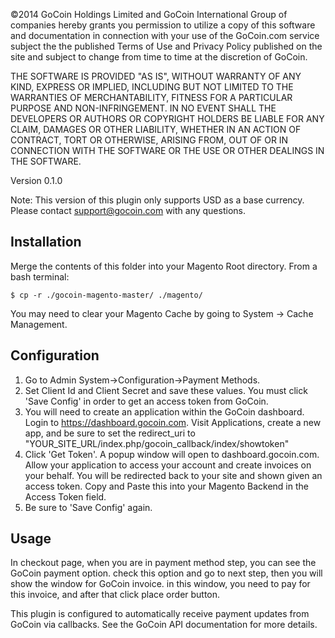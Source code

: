 ©2014 GoCoin Holdings Limited and GoCoin International Group of companies hereby grants you permission to utilize a copy of this software and documentation in connection with your use of the GoCoin.com service subject the the published Terms of Use and Privacy Policy published on the site and subject to change from time to time at the discretion of GoCoin.

THE SOFTWARE IS PROVIDED "AS IS", WITHOUT WARRANTY OF ANY KIND, EXPRESS OR IMPLIED, INCLUDING BUT NOT LIMITED TO THE WARRANTIES OF MERCHANTABILITY, FITNESS FOR A PARTICULAR PURPOSE AND NON-INFRINGEMENT. IN NO EVENT SHALL THE DEVELOPERS OR AUTHORS OR COPYRIGHT HOLDERS BE LIABLE FOR ANY CLAIM, DAMAGES OR OTHER LIABILITY, WHETHER IN AN ACTION OF CONTRACT, TORT OR OTHERWISE, ARISING FROM, OUT OF OR IN CONNECTION WITH THE SOFTWARE OR THE USE OR OTHER DEALINGS IN THE SOFTWARE.

Version 0.1.0

Note: This version of this plugin only supports USD as a base currency. Please contact support@gocoin.com with any questions.

Installation
------------
Merge the contents of this folder into your Magento Root directory. From a bash terminal:

```
$ cp -r ./gocoin-magento-master/ ./magento/
```

You may need to clear your Magento Cache by going to System -> Cache Management.

Configuration
-------------
1. Go to Admin System->Configuration->Payment Methods.
2. Set Client Id and Client Secret and save these values. You must click 'Save Config' in order to get an access token from GoCoin. 
3. You will need to create an application within the GoCoin dashboard. Login to https://dashboard.gocoin.com.
Visit Applications, create a new app, and be sure to set the redirect_uri to "YOUR_SITE_URL/index.php/gocoin_callback/index/showtoken"
3. Click 'Get Token'. A popup window will open to dashboard.gocoin.com. Allow your application to access your account and create invoices on your behalf. You will be redirected back to your site and shown given an access token. Copy and Paste this into your Magento Backend in the Access Token field.
4. Be sure to 'Save Config' again.

Usage
-----
In checkout page, when you are in payment method step, you can see the GoCoin payment option.
check this option and go to next step, then you will show the window for GoCoin invoice.
in this window, you need to pay for this invoice, and after that click place order button.

This plugin is configured to automatically receive payment updates from GoCoin via callbacks. See the GoCoin API documentation for more details. 
	
	